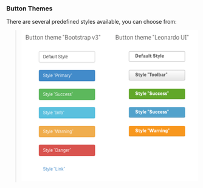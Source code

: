 ### Button Themes

There are several predefined styles available, you can choose from:

> ![](docs/images/sense_navigation__button_themes.png)